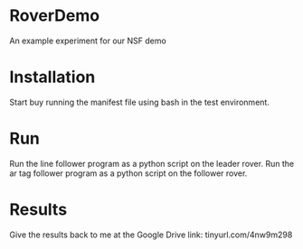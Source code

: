 # RoverDemo
An example experiment for our NSF demo

# Installation
Start buy running the manifest file using bash in the test environment.

# Run
Run the line follower program as a python script on the leader rover.
Run the ar tag follower program as a python script on the follower rover.

# Results
Give the results back to me at the Google Drive link: tinyurl.com/4nw9m298
